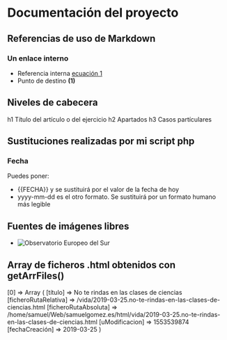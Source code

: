 # Documentación del proyecto

## Referencias de uso de Markdown

### Un enlace interno
- Referencia interna [ecuación 1](#ec1)
- Punto de destino **(1)**<a name="ec1"></a>

## Niveles de cabecera
h1	Título del artículo o del ejercicio
h2	Apartados
h3	Casos partículares

## Sustituciones realizadas por mi script php
### Fecha
Puedes poner:
- {{FECHA}} y se sustituirá por el valor de la fecha de hoy
- yyyy-mm-dd es el otro formato. Se sustituirá por un formato humano más legible

## Fuentes de imágenes libres
- ![Observatorio Europeo del Sur](https://www.eso.org/public/images/)

## Array de ficheros .html obtenidos con getArrFiles()
 [0] => Array
        (
            [título] => No te rindas en las clases de ciencias
            [ficheroRutaRelativa] => /vida/2019-03-25.no-te-rindas-en-las-clases-de-ciencias.html
            [ficheroRutaAbsoluta] => /home/samuel/Web/samuelgomez.es/html/vida/2019-03-25.no-te-rindas-en-las-clases-de-ciencias.html
            [uModificacion] => 1553539874
            [fechaCreación] => 2019-03-25
        )

